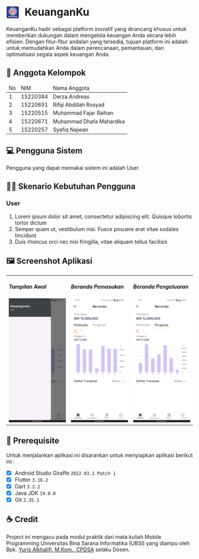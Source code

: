<div >
    <h1> <img style="padding-right:15px;" src="assets/logo_ubsi.png" height=35px align="texttop">KeuanganKu</h1>
</div>

KeuanganKu hadir sebagai platform inovatif yang dirancang khusus untuk memberikan dukungan dalam mengelola keuangan Anda secara lebih efisien. Dengan fitur-fitur andalan yang tersedia, tujuan platform ini adalah untuk memudahkan Anda dalam perencanaan, pemantauan, dan optimalisasi segala aspek keuangan Anda.

## :busts_in_silhouette: Anggota Kelompok
<table >
  <thead>
    <tr>
      <td>No</td>
      <td>NIM</td>
      <td>Nama Anggota</td>
    </tr>
  <thead>
  <tbody>
    <tr>
      <td>1</td>
      <td>15220384</td>
      <td>Derza Andreas</td>
    </tr>
    <tr>
      <td>2</td>
      <td>15220691</td>
      <td>Rifqi Abdillah Rosyad</td>
    </tr>
    <tr>
      <td>3</td>
      <td>15220515</td>
      <td>Muhammad Fajar Raihan</td>
    </tr>
    <tr>
      <td>4</td>
      <td>15220671</td>
      <td>Muhammad Dhafa Mahardika</td>
    </tr>
    <tr>
      <td>5</td>
      <td>15220257</td>
      <td>Syafiq Najwan</td>
    </tr>
    
  </tbody>
</table>

## 💻 Pengguna Sistem
Pengguna yang dapat memakai sistem ini adalah User.

## 👨‍💻 Skenario Kebutuhan Pengguna
### User
<ol>
  <li>Lorem ipsum dolor sit amet, consectetur adipiscing elit. Quisque lobortis tortor dictum</li>
  <li>Semper quam ut, vestibulum nisi. Fusce posuere erat vitae sodales tincidunt</li>
  <li>Duis rhoncus orci nec nisi fringilla, vitae aliquam tellus facilisis</li>
</ol>

## 🖼️ Screenshot Aplikasi
<table width="100%">
  <tbody>
    <tr>
      <td width="33%">
        <h5>Tampilan Awal</h5>
        <img src="assets/1.png"><br>
      </td>
      <td width="33%">
        <h5>Beranda Pemasukan</h5>
        <img src="assets/2.png">
      </td>
      <td width="33%">
        <h5>Beranda Pengeluaran</h5>
        <img src="assets/3.png">
      </td>
    </tr>
  </tbody>
</table>
<!-- Boleh tambahkan jumlah screenshot lebih dari 3 gambar agar lebih lengkap dalam pengenalan aplikasinya -->

## 📝 Prerequisite
Untuk menjalankan aplikasi ini disarankan untuk menyiapkan aplikasi berikut ini :
  - [x] Android Studio Giraffe <code>2022.03.1 Patch 1</code>
  - [x] Flutter <code>3.16.2</code>
  - [x] Dart <code>3.2.2</code>
  - [x] Java JDK <code>19.0.0</code>
  - [x] Git <code>2.35.1</code>

## :coffee: Credit
Project ini mengacu pada modul praktik dari mata kuliah Mobile Programming Universitas Bina Sarana Informatika (UBSI) yang diampu oleh Bpk. <a href="https://github.com/yuris60">Yuris Alkhalifi, M.Kom., CPDSA</a> selaku Dosen.
